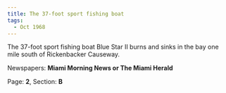 ```yaml
---  
title: The 37-foot sport fishing boat  
tags:  
  - Oct 1968  
---  
```

  
The 37-foot sport fishing boat Blue Star II burns and sinks in the bay one mile south of Rickenbacker Causeway.  
  
Newspapers: **Miami Morning News or The Miami Herald**  
  
Page: **2**, Section: **B** 
